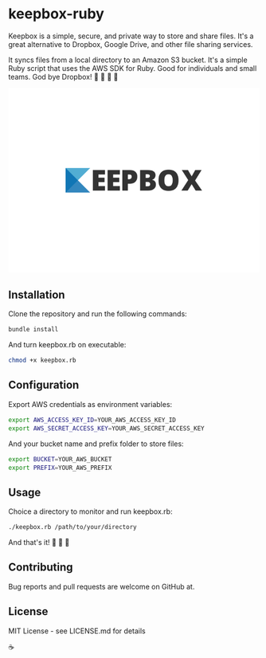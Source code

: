 # keepbox-ruby

Keepbox is a simple, secure, and private way to store and share files. It's a great alternative to Dropbox, Google Drive, and other file sharing services.

It syncs files from a local directory to an Amazon S3 bucket. It's a simple Ruby script that uses the AWS SDK for Ruby. Good for individuals and small teams. God bye Dropbox! 👋 🚀 🚀 🚀

![keepbox](./assets/logo.svg)

## Installation

Clone the repository and run the following commands:

```bash
bundle install
```

And turn keepbox.rb on executable:

```bash
chmod +x keepbox.rb
```

## Configuration

Export AWS credentials as environment variables:

```bash
export AWS_ACCESS_KEY_ID=YOUR_AWS_ACCESS_KEY_ID
export AWS_SECRET_ACCESS_KEY=YOUR_AWS_SECRET_ACCESS_KEY
```
And your bucket name and prefix folder to store files:

```bash
export BUCKET=YOUR_AWS_BUCKET
export PREFIX=YOUR_AWS_PREFIX
```

## Usage

Choice a directory to monitor and run keepbox.rb:

```bash
./keepbox.rb /path/to/your/directory
```

And that's it! 🎉 🎉 🎉

## Contributing

Bug reports and pull requests are welcome on GitHub at.

## License

MIT License - see LICENSE.md for details

☕️
